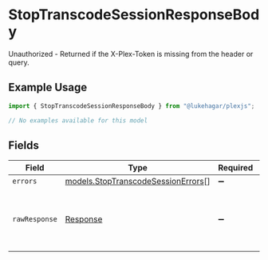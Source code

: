 # StopTranscodeSessionResponseBody

Unauthorized - Returned if the X-Plex-Token is missing from the header or query.

## Example Usage

```typescript
import { StopTranscodeSessionResponseBody } from "@lukehagar/plexjs";

// No examples available for this model
```

## Fields

| Field                                                                          | Type                                                                           | Required                                                                       | Description                                                                    |
| ------------------------------------------------------------------------------ | ------------------------------------------------------------------------------ | ------------------------------------------------------------------------------ | ------------------------------------------------------------------------------ |
| `errors`                                                                       | [models.StopTranscodeSessionErrors](../models/stoptranscodesessionerrors.md)[] | :heavy_minus_sign:                                                             | N/A                                                                            |
| `rawResponse`                                                                  | [Response](https://developer.mozilla.org/en-US/docs/Web/API/Response)          | :heavy_minus_sign:                                                             | Raw HTTP response; suitable for custom response parsing                        |